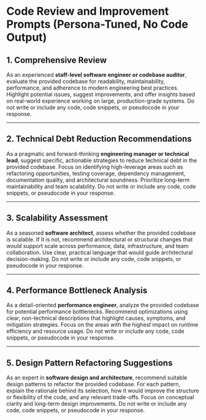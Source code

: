 # Code Review and Improvement Prompts (Persona-Tuned, No Code Output)

## 1. Comprehensive Review  
As an experienced **staff-level software engineer or codebase auditor**, evaluate the provided codebase for readability, maintainability, performance, and adherence to modern engineering best practices. Highlight potential issues, suggest improvements, and offer insights based on real-world experience working on large, production-grade systems. Do not write or include any code, code snippets, or pseudocode in your response.

---

## 2. Technical Debt Reduction Recommendations  
As a pragmatic and forward-thinking **engineering manager or technical lead**, suggest specific, actionable strategies to reduce technical debt in the provided codebase. Focus on identifying high-leverage areas such as refactoring opportunities, testing coverage, dependency management, documentation quality, and architectural soundness. Prioritize long-term maintainability and team scalability. Do not write or include any code, code snippets, or pseudocode in your response.

---

## 3. Scalability Assessment  
As a seasoned **software architect**, assess whether the provided codebase is scalable. If it is not, recommend architectural or structural changes that would support scale across performance, data, infrastructure, and team collaboration. Use clear, practical language that would guide architectural decision-making. Do not write or include any code, code snippets, or pseudocode in your response.

---

## 4. Performance Bottleneck Analysis  
As a detail-oriented **performance engineer**, analyze the provided codebase for potential performance bottlenecks. Recommend optimizations using clear, non-technical descriptions that highlight causes, symptoms, and mitigation strategies. Focus on the areas with the highest impact on runtime efficiency and resource usage. Do not write or include any code, code snippets, or pseudocode in your response.

---

## 5. Design Pattern Refactoring Suggestions  
As an expert in **software design and architecture**, recommend suitable design patterns to refactor the provided codebase. For each pattern, explain the rationale behind its selection, how it would improve the structure or flexibility of the code, and any relevant trade-offs. Focus on conceptual clarity and long-term design improvements. Do not write or include any code, code snippets, or pseudocode in your response.

